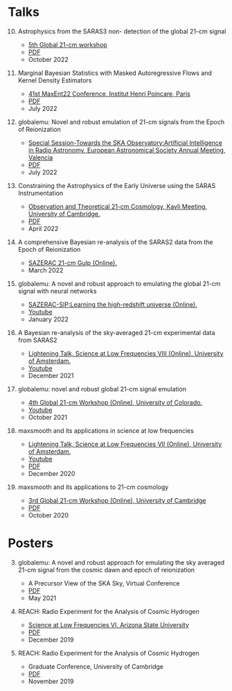 # Talks

10. Astrophysics from the SARAS3 non- detection of the global 21-cm signal
    - [5th Global 21-cm workshop](https://global21cmworkshop.org/2022-berkeley/)
    - [PDF](https://github.com/htjb/Talks/blob/master/Talks/5th%20Global%2021-cm%20Workshop_October_2022/day2_bevins.pdf)
    - October 2022

9. Marginal Bayesian Statistics with Masked Autoregressive Flows and Kernel Density Estimators
    - [41st MaxEnt22 Conference, Institut Henri Poincare, Paris](https://maxent22.see.asso.fr)
    - [PDF](https://github.com/htjb/Talks/blob/master/Talks/MaxEnt22_margarine_June_2022/MaxEnt_slides.pdf)
    - July 2022

8. globalemu: Novel and robust emulation of 21-cm signals from the Epoch of Reionization
    - [Special Session-Towards the SKA Observatory:Artificial Intelligence in Radio Astronomy, European Astronomical Society Annual Meeting, Valencia](https://eas.unige.ch/EAS2022/program.jsp)
    - [PDF](https://github.com/htjb/Talks/blob/master/Talks/ESA_globalemu_July_2022/AUDITORIUM%203A_SS23a_0940_Bevins.pdf)
    - July 2022

7. Constraining the Astrophysics of the Early Universe using the SARAS Instrumentation
    - [Observation and Theoretical 21-cm Cosmology, Kavli Meeting, University of Cambridge.](https://www.kicc.cam.ac.uk/events/kavli-science-themed-meetings/observational-and-theoretical-21-cm-cosmology)
    - [PDF](https://github.com/htjb/Talks/blob/master/Talks/Kavli_Meet_21-cm_SARAS2_April_2022/SARAS2.pdf)
    - April 2022

6. A comprehensive Bayesian re-analysis of the SARAS2 data from the Epoch of Reionization
    - [SAZERAC 21-cm Gulp (Online).](http://sazerac-conference.org/21cm_2022/)
    - March 2022

5. globalemu: A novel and robust approach to emulating the global 21-cm signal with neural networks
    - [SAZERAC-SIP:Learning the high-redshift universe (Online).](http://sazerac-conference.org/SIPS2122/3.html)
    - [Youtube](https://www.youtube.com/watch?v=BFwia93NuAc&list=PLp95u5tgS_YUkFaLATBQpLajJzO5ljN5u&index=7)
    - January 2022

4. A Bayesian re-analysis of the sky-averaged 21-cm experimental data from SARAS2
    - [Lightening Talk, Science at Low Frequencies VIII (Online), University of Amsterdam.](https://salfconference.org)
    - [Youtube](https://www.youtube.com/watch?v=93KCp7rHcGA&list=PLZL7YmXBBHPDCyNfJcWwP78GgacY_Og4E&index=24)
    - December 2021

3. globalemu: novel and robust global 21-cm signal emulation
    - [4th Global 21-cm Workshop (Online), University of Colorado.](https://www.colorado.edu/ness/global-21-cm-workshop-info)
    - [Youtube](https://www.youtube.com/watch?v=862NuVyF33k&list=PLF7c7ri2hrnGlwbn4JLc0PWbncSeARdTP&index=5)
    - October 2021

2. maxsmooth and its applications in science at low frequencies
    - [Lightening Talk, Science at Low Frequencies VII (Online), University of Amsterdam.](https://salfconference.org)
    - [Youtube](https://www.youtube.com/watch?v=Yw6_IInwTNE)
    - [PDF](https://github.com/htjb/Talks/blob/master/Talks/SALF_VII_maxsmooth_Dec_2020/SALF_LighteningTalk.pdf)
    - December 2020

1. maxsmooth and its applications to 21-cm cosmology
    - [3rd Global 21-cm Workshop (Online), University of Cambridge](https://sites.google.com/view/third21cmglobalworkshop/home)
    - [PDF](https://github.com/htjb/Talks/blob/master/Talks/3rd_Global_Workshop_maxsmooth_Oct_2020/maxsmooth_3rd_global_workshop.pdf)
    - October 2020

# Posters

3. globalemu: A novel and robust approach for emulating the sky averaged 21-cm signal from the cosmic dawn and epoch of reionization
    - A Precursor View of the SKA Sky, Virtual Conference
    - [PDF](https://github.com/htjb/Talks/blob/master/Posters/SKA_globalemu_March_2021/globalemu.pdf)
    - May 2021

2. REACH: Radio Experiment for the Analysis of Cosmic Hydrogen
    - [Science at Low Frequencies VI, Arizona State University](https://salfconference.org)
    - [PDF](https://github.com/htjb/Talks/blob/master/Posters/SALF_VI_REACH_Dec_2019/REACH_poster_Harry_Bevins.pdf)
    - December 2019

1. REACH: Radio Experiment for the Analysis of Cosmic Hydrogen
    - Graduate Conference, University of Cambridge
    - [PDF](https://github.com/htjb/Talks/blob/master/Posters/Cav_Graduate_Conf_REACH_Nov_2019/REACH_poster.pdf)
    - November 2019
